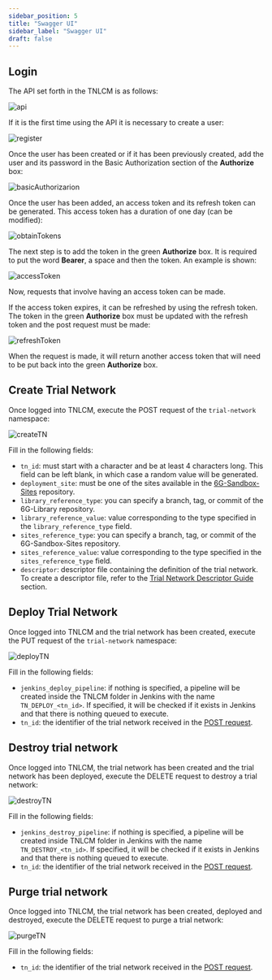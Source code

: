 ```yaml
---
sidebar_position: 5
title: "Swagger UI"
sidebar_label: "Swagger UI"
draft: false
---
```


## Login

The API set forth in the TNLCM is as follows:

![api](../../static/img/tnlcm/api.png)

If it is the first time using the API it is necessary to create a user:

![register](../../static/img/tnlcm/register.png)

Once the user has been created or if it has been previously created, add the user and its password in the Basic Authorization section of the **Authorize** box:

![basicAuthorizarion](../../static/img/tnlcm/basicAuthorizarion.png)

Once the user has been added, an access token and its refresh token can be generated. This access token has a duration of one day (can be modified):

![obtainTokens](../../static/img/tnlcm/obtainTokens.png)

The next step is to add the token in the green **Authorize** box. It is required to put the word **Bearer**, a space and then the token. An example is shown:

![accessToken](../../static/img/tnlcm/accessToken.png)

Now, requests that involve having an access token can be made.

If the access token expires, it can be refreshed by using the refresh token. The token in the green **Authorize** box must be updated with the refresh token and the post request must be made:

![refreshToken](../../static/img/tnlcm/refreshToken.png)

When the request is made, it will return another access token that will need to be put back into the green **Authorize** box.

## Create Trial Network

Once logged into TNLCM, execute the POST request of the `trial-network` namespace:

![createTN](../../static/img/tnlcm/createTN.png)

Fill in the following fields:

- `tn_id`: must start with a character and be at least 4 characters long. This field can be left blank, in which case a random value will be generated.
- `deployment_site`: must be one of the sites available in the [6G-Sandbox-Sites](https://github.com/6G-SANDBOX/6G-Sandbox-Sites) repository.
- `library_reference_type`: you can specify a branch, tag, or commit of the 6G-Library repository.
- `library_reference_value`: value corresponding to the type specified in the `library_reference_type` field.
- `sites_reference_type`: you can specify a branch, tag, or commit of the 6G-Sandbox-Sites repository.
- `sites_reference_value`: value corresponding to the type specified in the `sites_reference_type` field.
- `descriptor`: descriptor file containing the definition of the trial network. To create a descriptor file, refer to the [Trial Network Descriptor Guide](https://github.com/6G-SANDBOX/TNLCM/wiki/Trial-Network-Descriptor-Guide) section.

## Deploy Trial Network

Once logged into TNLCM and the trial network has been created, execute the PUT request of the `trial-network` namespace:

![deployTN](../../static/img/tnlcm/deployTN.png)

Fill in the following fields:

- `jenkins_deploy_pipeline`: if nothing is specified, a pipeline will be created inside the TNLCM folder in Jenkins with the name `TN_DEPLOY_<tn_id>`. If specified, it will be checked if it exists in Jenkins and that there is nothing queued to execute.
- `tn_id`: the identifier of the trial network received in the [POST request](#create-trial-network).

## Destroy trial network

Once logged into TNLCM, the trial network has been created and the trial network has been deployed, execute the DELETE request to destroy a trial network:

![destroyTN](../../static/img/tnlcm/destroyTN.png)

Fill in the following fields:

- `jenkins_destroy_pipeline`: if nothing is specified, a pipeline will be created inside TNLCM folder in Jenkins with the name `TN_DESTROY_<tn_id>`. If specified, it will be checked if it exists in Jenkins and that there is nothing queued to execute.
- `tn_id`: the identifier of the trial network received in the [POST request](#create-trial-network).

## Purge trial network

Once logged into TNLCM, the trial network has been created, deployed and destroyed, execute the DELETE request to purge a trial network:

![purgeTN](../../static/img/tnlcm/purgeTN.png)

Fill in the following fields:

- `tn_id`: the identifier of the trial network received in the [POST request](#create-trial-network).
